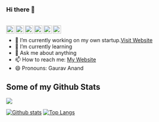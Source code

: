 ### Hi there 👋


<br/>

<a href="https://www.facebook.com/gauravanand867/">
  <img align="left" alt="Gaurav Anand| Facebook" width="22px" src="https://cdn.jsdelivr.net/npm/simple-icons@v3/icons/facebook.svg" />
</a>
<a href="https://twitter.com/gauravanand867">
  <img align="left" alt="Gaurav Anand| Twitter" width="22px" src="https://cdn.jsdelivr.net/npm/simple-icons@v3/icons/twitter.svg" />
</a>
<a href="https://www.linkedin.com/in/gauravanand867/">
  <img align="left" alt="Linkedin" width="22px" src="https://cdn.jsdelivr.net/npm/simple-icons@v3/icons/linkedin.svg" />
</a>
<a href="https://t.me/gauravanand867">
  <img align="left" alt="Telegram" width="22px" src="https://cdn.jsdelivr.net/npm/simple-icons@v3/icons/telegram.svg" />
</a>
<a href="https://www.instagram.com/gauravanand867">
  <img align="left" alt="Instagram" width="22px" src="https://cdn.jsdelivr.net/npm/simple-icons@v3/icons/instagram.svg" />
</a>
<a href="https://stackoverflow.com/users/12127696/gaurav-anand">
  <img align="left" alt="Stackoverflow" width="22px" src="https://cdn.jsdelivr.net/npm/simple-icons@3.1.0/icons/stackoverflow.svg" />
</a>

<br />

- 🔭 I’m currently working on my own startup.<a href="https://aadarshstocks.in/">Visit Website</a>
- 🌱 I’m currently learning
- 💬 Ask me about anything
- 📫 How to reach me: <a href="https://gauravanand.in/">My Website</a>
- 😄 Pronouns: Gaurav Anand

## Some of my Github Stats
![](https://visitor-badge.glitch.me/badge?page_id=gauravanand867.gauravanand867)

[![Github stats](https://github-readme-stats.vercel.app/api?username=gauravanand867&show_icons=true&include_all_commits=true)](https://github.com/gauravanand867/)
[![Top Langs](https://github-readme-stats.vercel.app/api/top-langs/?username=gauravanand867&layout=compact)](https://github.com/gauravanand867/)
